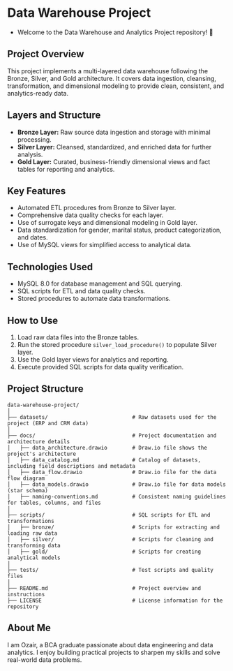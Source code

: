 # Data Warehouse Project
- Welcome to the Data Warehouse and Analytics Project repository! 🚀
## Project Overview
This project implements a multi-layered data warehouse following the Bronze, Silver, and Gold architecture. It covers data ingestion, cleansing, transformation, and dimensional modeling to provide clean, consistent, and analytics-ready data.

## Layers and Structure
- **Bronze Layer:** Raw source data ingestion and storage with minimal processing.
- **Silver Layer:** Cleansed, standardized, and enriched data for further analysis.
- **Gold Layer:** Curated, business-friendly dimensional views and fact tables for reporting and analytics.

## Key Features
- Automated ETL procedures from Bronze to Silver layer.
- Comprehensive data quality checks for each layer.
- Use of surrogate keys and dimensional modeling in Gold layer.
- Data standardization for gender, marital status, product categorization, and dates.
- Use of MySQL views for simplified access to analytical data.

## Technologies Used
- MySQL 8.0 for database management and SQL querying.
- SQL scripts for ETL and data quality checks.
- Stored procedures to automate data transformations.

## How to Use
1. Load raw data files into the Bronze tables.
2. Run the stored procedure `silver_load_procedure()` to populate Silver layer.
3. Use the Gold layer views for analytics and reporting.
4. Execute provided SQL scripts for data quality verification.

## Project Structure
```
data-warehouse-project/
│
├── datasets/                           # Raw datasets used for the project (ERP and CRM data)
│
├── docs/                               # Project documentation and architecture details
│   ├── data_architecture.drawio        # Draw.io file shows the project's architecture
│   ├── data_catalog.md                 # Catalog of datasets, including field descriptions and metadata
│   ├── data_flow.drawio                # Draw.io file for the data flow diagram
│   ├── data_models.drawio              # Draw.io file for data models (star schema)
│   ├── naming-conventions.md           # Consistent naming guidelines for tables, columns, and files
│
├── scripts/                            # SQL scripts for ETL and transformations
│   ├── bronze/                         # Scripts for extracting and loading raw data
│   ├── silver/                         # Scripts for cleaning and transforming data
│   ├── gold/                           # Scripts for creating analytical models
│
├── tests/                              # Test scripts and quality files
│
├── README.md                           # Project overview and instructions
├── LICENSE                             # License information for the repository
```

## About Me
I am Ozair, a BCA graduate passionate about data engineering and data analytics. I enjoy building practical projects to sharpen my skills and solve real-world data problems.


